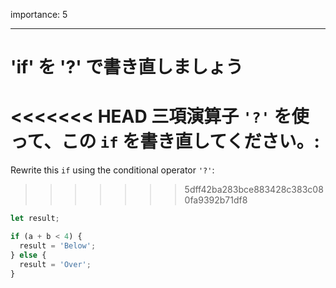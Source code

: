 importance: 5

---

# 'if' を '?' で書き直しましょう

<<<<<<< HEAD
三項演算子 `'?'` を使って、この `if` を書き直してください。:
=======
Rewrite this `if` using the conditional operator `'?'`:
>>>>>>> 5dff42ba283bce883428c383c080fa9392b71df8

```js
let result;

if (a + b < 4) {
  result = 'Below';
} else {
  result = 'Over';
}
```
